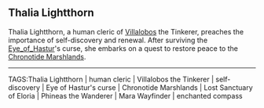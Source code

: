 ## Thalia Lightthorn

Thalia Lightthorn, a human cleric of [Villalobos](Villalobos.md) the Tinkerer, preaches the importance of self-discovery and renewal. After surviving the [Eye_of_Hastur](../Places/Eye_of_Hastur.md)'s curse, she embarks on a quest to restore peace to the [Chronotide Marshlands](../Places/Chronotide_Marshlands.md). 


---

TAGS:Thalia Lightthorn | human cleric | Villalobos the Tinkerer | self-discovery | Eye of Hastur's curse | Chronotide Marshlands | Lost Sanctuary of Eloria | Phineas the Wanderer | Mara Wayfinder | enchanted compass
